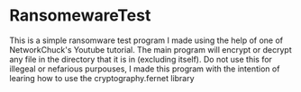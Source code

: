 # RansomewareTest

This is a simple ransomware test program I made using the help of one of NetworkChuck's Youtube tutorial. The main program will encrypt or decrypt any file in the directory that it is in (excluding itself).
Do not use this for illegeal or nefarious purpouses, I made this program with the intention of learing how to use the cryptography.fernet library
